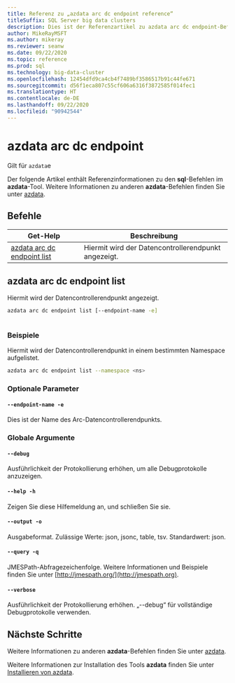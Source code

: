 ```yaml
---
title: Referenz zu „azdata arc dc endpoint reference“
titleSuffix: SQL Server big data clusters
description: Dies ist der Referenzartikel zu azdata arc dc endpoint-Befehlen.
author: MikeRayMSFT
ms.author: mikeray
ms.reviewer: seanw
ms.date: 09/22/2020
ms.topic: reference
ms.prod: sql
ms.technology: big-data-cluster
ms.openlocfilehash: 12454dfd9ca4cb4f7489bf3586517b91c44fe671
ms.sourcegitcommit: d56f1eca807c55cf606a6316f3872585f014fec1
ms.translationtype: HT
ms.contentlocale: de-DE
ms.lasthandoff: 09/22/2020
ms.locfileid: "90942544"
---
```

# <a name="azdata-arc-dc-endpoint"></a>azdata arc dc endpoint

Gilt für `azdata`e

Der folgende Artikel enthält Referenzinformationen zu den **sql**-Befehlen im **azdata**-Tool. Weitere Informationen zu anderen **azdata**-Befehlen finden Sie unter [azdata](reference-azdata.md).

## <a name="commands"></a>Befehle

|Get-Help|Beschreibung|
| --- | --- |
[azdata arc dc endpoint list](#azdata-arc-dc-endpoint-list) | Hiermit wird der Datencontrollerendpunkt angezeigt.
## <a name="azdata-arc-dc-endpoint-list"></a>azdata arc dc endpoint list
Hiermit wird der Datencontrollerendpunkt angezeigt.
```bash
azdata arc dc endpoint list [--endpoint-name -e] 
                            
```
### <a name="examples"></a>Beispiele
Hiermit wird der Datencontrollerendpunkt in einem bestimmten Namespace aufgelistet.
```bash
azdata arc dc endpoint list --namespace <ns>
```
### <a name="optional-parameters"></a>Optionale Parameter
#### `--endpoint-name -e`
Dies ist der Name des Arc-Datencontrollerendpunkts.
### <a name="global-arguments"></a>Globale Argumente
#### `--debug`
Ausführlichkeit der Protokollierung erhöhen, um alle Debugprotokolle anzuzeigen.
#### `--help -h`
Zeigen Sie diese Hilfemeldung an, und schließen Sie sie.
#### `--output -o`
Ausgabeformat.  Zulässige Werte: json, jsonc, table, tsv.  Standardwert: json.
#### `--query -q`
JMESPath-Abfragezeichenfolge. Weitere Informationen und Beispiele finden Sie unter [http://jmespath.org/](http://jmespath.org).
#### `--verbose`
Ausführlichkeit der Protokollierung erhöhen. „--debug“ für vollständige Debugprotokolle verwenden.

## <a name="next-steps"></a>Nächste Schritte

Weitere Informationen zu anderen **azdata**-Befehlen finden Sie unter [azdata](reference-azdata.md). 

Weitere Informationen zur Installation des Tools **azdata** finden Sie unter [Installieren von azdata](..\install\deploy-install-azdata.md).

